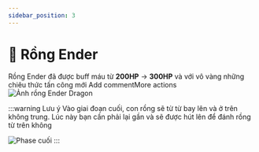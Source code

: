 ```yaml
---
sidebar_position: 3
---
```


# 🐉 Rồng Ender

Rồng Ender đã được buff máu từ **200HP** → **300HP** và với vô vàng những chiêu thức tấn công mới
Add commentMore actions
![Ảnh rồng Ender Dragon](https://cdn.modrinth.com/data/MCnBYP0b/images/e0e040e22d1232a8ad11d3d5716b9d259e7a526a.png)

:::warning Lưu ý
Vào giai đoạn cuối, con rồng sẽ từ từ bay lên và ở trên không trung. Lúc này bạn cần phải lại gần và sẽ được hút lên để đánh rồng từ trên không

![Phase cuối](https://cdn.modrinth.com/data/MCnBYP0b/images/e0ef7d0087ce5afd0e4da8f996237ca7572dd16f.gif)
:::
